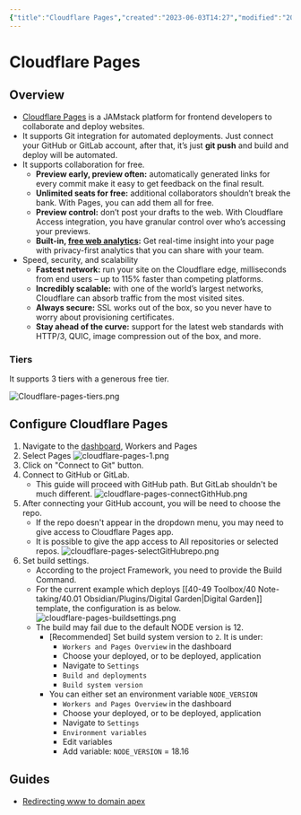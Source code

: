 ```yaml
---
{"title":"Cloudflare Pages","created":"2023-06-03T14:27","modified":"2023-09-10T00:25","dg-publish":true,"permalink":"/10-19-technical-skills/10-web-development/10-01-hosting/cloudflare-pages/","dgPassFrontmatter":true,"updated":"2023-09-10T00:25"}
---
```



# Cloudflare Pages

## Overview

- [Cloudflare Pages](https://pages.cloudflare.com/) is a JAMstack platform for frontend developers to collaborate and deploy websites.
- It supports Git integration for automated deployments. Just connect your GitHub or GitLab account, after that, it’s just **git push** and build and deploy will be automated.
- It supports collaboration for free.
	- **Preview early, preview often:** automatically generated links for every commit make it easy to get feedback on the final result.
	- **Unlimited seats for free:** additional collaborators shouldn’t break the bank. With Pages, you can add them all for free.
	- **Preview control:** don’t post your drafts to the web. With Cloudflare Access integration, you have granular control over who’s accessing your previews.
	- **Built-in, [free web analytics](https://www.cloudflare.com/web-analytics/):** Get real-time insight into your page with privacy-first analytics that you can share with your team.
- Speed, security, and scalability
	- **Fastest network:** run your site on the Cloudflare edge, milliseconds from end users – up to 115% faster than competing platforms.
	- **Incredibly scalable:** with one of the world’s largest networks, Cloudflare can absorb traffic from the most visited sites.
	- **Always secure:** SSL works out of the box, so you never have to worry about provisioning certificates.
	- **Stay ahead of the curve:** support for the latest web standards with HTTP/3, QUIC, image compression out of the box, and more.

### Tiers

It supports 3 tiers with a generous free tier.

![Cloudflare-pages-tiers.png](/img/user/10-19%20Technical%20Skills/10%20Web%20Development/10.01%20Hosting/Media/Cloudflare-pages-tiers.png)

## Configure Cloudflare Pages

1. Navigate to the [dashboard](https://dash.cloudflare.com), Workers and Pages
2. Select Pages
   ![cloudflare-pages-1.png](/img/user/10-19%20Technical%20Skills/10%20Web%20Development/10.01%20Hosting/Media/cloudflare-pages-1.png)
3. Click on "Connect to Git" button.
4. Connect to GitHub or GitLab.
	- This guide will proceed with GitHub path. But GitLab shouldn't be much different.    ![cloudflare-pages-connectGithHub.png](/img/user/10-19%20Technical%20Skills/10%20Web%20Development/10.01%20Hosting/Media/cloudflare-pages-connectGithHub.png)
5. After connecting your GitHub account, you will be need to choose the repo.
	- If the repo doesn't appear in the dropdown menu, you may need to give access to Cloudflare Pages app.
	- It is possible to give the app access to All repositories or selected repos.
	  ![cloudflare-pages-selectGitHubrepo.png](/img/user/10-19%20Technical%20Skills/10%20Web%20Development/10.01%20Hosting/Media/cloudflare-pages-selectGitHubrepo.png)
6. Set build settings.
	- According to the project Framework, you need to provide the Build Command.
	- For the current example which deploys [[40-49 Toolbox/40 Note-taking/40.01 Obsidian/Plugins/Digital Garden\|Digital Garden]] template, the configuration is as below.
	  ![cloudflare-pages-buildsettings.png](/img/user/10-19%20Technical%20Skills/10%20Web%20Development/10.01%20Hosting/Media/cloudflare-pages-buildsettings.png)
	- The build may fail due to the default NODE version is 12.
		- [Recommended] Set build system version to `2`. It is under:
			- `Workers and Pages Overview` in the dashboard
			- Choose your deployed, or to be deployed, application
			- Navigate to `Settings`
			- `Build and deployments`
			- `Build system version`
		- You can either set an environment variable `NODE_VERSION`
			- `Workers and Pages Overview` in the dashboard
			- Choose your deployed, or to be deployed, application
			- Navigate to `Settings`
			- `Environment variables`
			- Edit variables
			- Add variable: `NODE_VERSION` = 18.16

## Guides

- [Redirecting www to domain apex](https://developers.cloudflare.com/pages/how-to/www-redirect/)